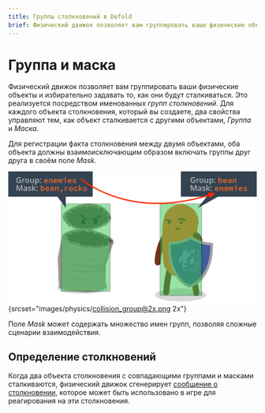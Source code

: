 ```yaml
---
title: Группы столкновений в Defold
brief: Физический движок позволяет вам группировать ваши физические объекты и избирательно задавать то, как они будут сталкиваться.
---
```


# Группа и маска

Физический движок позволяет вам группировать ваши физические объекты и избирательно задавать то, как они будут сталкиваться. Это реализуется посредством именованных _групп столкновений_. Для каждого объекта столкновения, который вы создаете, два свойства управляют тем, как объект сталкивается с другими объектами, *Группа* и *Маска*.  

Для регистрации факта столкновения между двумя объектами, оба объекта должны взаимоисключающим образом включать группы друг друга в своём поле *Mask*.

![Physics collision group](images/physics/collision_group.png){srcset="images/physics/collision_group@2x.png 2x"}

Поле *Mask* может содержать множество имен групп, позволяя сложные сценарии взаимодействия.

## Определение столкновений
Когда два объекта столкновения с совпадающими группами и масками сталкиваются, физический движок сгенерирует [сообщение о столкновении](/manuals/physics-messages), которое может быть использовано в игре для реагирования на эти столкновения.

